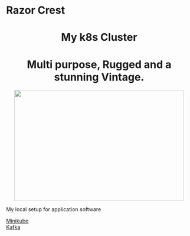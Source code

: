# Razor Crest

<h1 align="center">My k8s Cluster</h1>
<h1 align="center">Multi purpose, Rugged and a stunning Vintage.</h1>

<p align="center">
    <img width="460" height="300" src="https://github.com/isurudevj/razor-crest/raw/main/github-docs/razor-crest.gif">
</p>


My local setup for application software

[Minikube](Minikube/README.md)<br>
[Kafka](Kafka/README.md)